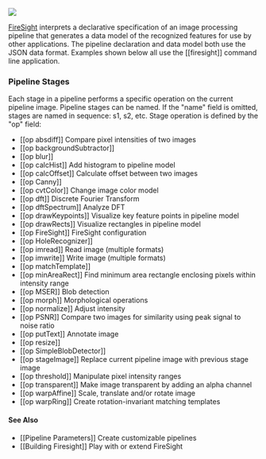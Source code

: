 <a href="https://github.com/firepick1/FirePick/wiki/Status"><img src="https://github.com/firepick1/FirePick/wiki/prototype.png"></a>

[FireSight](https://github.com/firepick1/FireSight/blob/master/README.md) interprets a declarative specification of an image processing pipeline that generates a data model of the recognized features for use by other applications. The pipeline declaration and data model both use the JSON data format. Examples shown below all use the [[firesight]] command line application.

### Pipeline Stages 
Each stage in a pipeline performs a specific operation on the current pipeline image. Pipeline stages can be named. If the "name" field is omitted, stages are named in sequence: s1, s2, etc. Stage operation is defined by the "op" field:
* [[op absdiff]] Compare pixel intensities of two images 
* [[op backgroundSubtractor]]
* [[op blur]]
* [[op calcHist]] Add histogram to pipeline model
* [[op calcOffset]] Calculate offset between two images
* [[op Canny]]
* [[op cvtColor]] Change image color model
* [[op dft]] Discrete Fourier Transform
* [[op dftSpectrum]] Analyze DFT
* [[op drawKeypoints]] Visualize key feature points in pipeline model
* [[op drawRects]] Visualize rectangles in pipeline model 
* [[op FireSight]] FireSight configuration
* [[op HoleRecognizer]]
* [[op imread]] Read image (multiple formats)
* [[op imwrite]] Write image (multiple formats)
* [[op matchTemplate]] 
* [[op minAreaRect]] Find minimum area rectangle enclosing pixels within intensity range
* [[op MSER]] Blob detection
* [[op morph]] Morphological operations
* [[op normalize]] Adjust intensity
* [[op PSNR]] Compare two images for similarity using peak signal to noise ratio 
* [[op putText]] Annotate image
* [[op resize]]
* [[op SimpleBlobDetector]]
* [[op stageImage]] Replace current pipeline image with previous stage image
* [[op threshold]] Manipulate pixel intensity ranges
* [[op transparent]] Make image transparent by adding an alpha channel
* [[op warpAffine]] Scale, translate and/or rotate image
* [[op warpRing]] Create rotation-invariant matching templates

#### See Also
* [[Pipeline Parameters]] Create customizable pipelines
* [[Building Firesight]] Play with or extend FireSight
